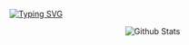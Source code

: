 
[![Typing SVG](https://readme-typing-svg.demolab.com?font=Fira+Code&pause=1000&color=9A9C91&width=435&lines=Hello+World+!+!+!;It's+PIYUSH-MISHRA-00)](https://git.io/typing-svg)
<p align="center">
        <img src="https://raw.githubusercontent.com/mayhemantt/mayhemantt/Update/svg/Bottom.svg" alt="Github Stats" />
</p>
